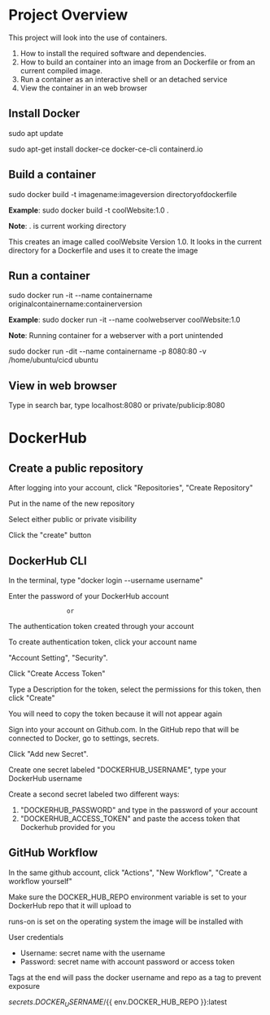 # Project Overview

This project will look into the use of containers. 
1. How to install the required software and dependencies.
2. How to build an container into an image from an Dockerfile or from an current compiled image.
3. Run a container as an interactive shell or an detached service
4. View the container in an web browser

## Install Docker

sudo apt update

sudo apt-get install docker-ce docker-ce-cli containerd.<span></span>io

## Build a container
sudo docker build -t imagename:imageversion directoryofdockerfile

**Example**:
sudo docker build -t coolWebsite:1.0 .

**Note**: . is current working directory

This creates an image called coolWebsite Version 1.0.
It looks in the current directory for a Dockerfile and uses it to create the image


## Run a container
sudo docker run -it --name containername originalcontainername:containerversion

**Example**:
sudo docker run -it --name coolwebserver coolWebsite:1.0

**Note**: Running container for a webserver with a port unintended

sudo docker run -dit --name containername -p 8080:80 -v /home/ubuntu/cicd ubuntu

## View in web browser

Type in search bar, type localhost:8080 or private/publicip:8080

# DockerHub

## Create a public repository

After logging into your account, click "Repositories", "Create Repository"

Put in the name of the new repository

Select either public or private visibility

Click the "create" button

## DockerHub CLI

In the terminal, type "docker login --username username"

Enter the password of your DockerHub account

                    or

The authentication token created through your account

To create authentication token, click your account name

"Account Setting", "Security".

Click "Create Access Token"

Type a Description for the token, select the permissions for this token, then click "Create"

You will need to copy the token because it will not appear again

Sign into your account on Github.com. In the GitHub repo that will be connected to Docker, go to settings, secrets.

Click "Add new Secret".

Create one secret labeled "DOCKERHUB_USERNAME", type your DockerHub username

Create a second secret labeled two different ways:
1. "DOCKERHUB_PASSWORD" and type in the password of your account
2. "DOCKERHUB_ACCESS_TOKEN" and paste the access token that Dockerhub provided for you

## GitHub Workflow

In the same github account, click "Actions", "New Workflow", "Create a workflow yourself"

Make sure the DOCKER_HUB_REPO environment variable is set to your DockerHub repo that it will upload to

runs-on is set on the operating system the image will be installed with

User credentials
- Username: secret name with the username
- Password: secret name with account password or access token

Tags at the end will pass the docker username and repo as a tag to prevent exposure


${{ secrets.DOCKER_USERNAME }}/${{ env.DOCKER_HUB_REPO }}:latest
